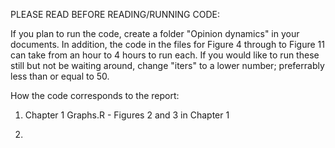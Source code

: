 PLEASE READ BEFORE READING/RUNNING CODE:

If you plan to run the code, create a folder "Opinion dynamics" in your documents. In addition, the code in the files for Figure 4 through to Figure 11 can take from an hour to 4 hours to run each. If you would like to run these still but not be waiting around, change "iters" to a lower number; preferrably less than or equal to 50.

How the code corresponds to the report:

1. Chapter 1 Graphs.R - Figures 2 and 3 in Chapter 1

2. 
